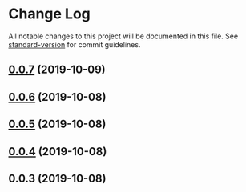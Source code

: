 # Change Log

All notable changes to this project will be documented in this file. See [standard-version](https://github.com/conventional-changelog/standard-version) for commit guidelines.

<a name="0.0.7"></a>

## [0.0.7](https://github.com/qdequele/meili-api/compare/v0.0.6...v0.0.7) (2019-10-09)

<a name="0.0.6"></a>

## [0.0.6](https://github.com/qdequele/meili-api/compare/v0.0.5...v0.0.6) (2019-10-08)

<a name="0.0.5"></a>

## [0.0.5](https://github.com/qdequele/meili-api/compare/v0.0.4...v0.0.5) (2019-10-08)

<a name="0.0.4"></a>

## [0.0.4](https://github.com/qdequele/meili-api/compare/v0.0.3...v0.0.4) (2019-10-08)

<a name="0.0.3"></a>

## 0.0.3 (2019-10-08)
